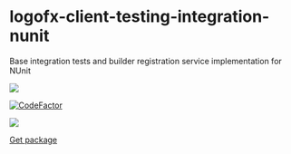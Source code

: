 # logofx-client-testing-integration-nunit
Base integration tests and builder registration service implementation for NUnit

<img src=https://ci.appveyor.com/api/projects/status/github/logofx/logofx-client-testing-integration-nunit>

[![CodeFactor](https://www.codefactor.io/repository/github/logofx/logofx-client-testing-integration-nunit/badge/master)](https://www.codefactor.io/repository/github/logofx/logofx-client-testing-integration-nunit/overview/master)

<img src=https://img.shields.io/nuget/dt/LogoFX.Client.Tests.Integration.Nunit>

[Get package](https://www.nuget.org/packages/LogoFX.Client.Tests.Integration.Nunit)